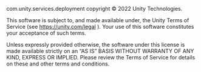 com.unity.services.deployment copyright © 2022 Unity Technologies.

This software is subject to, and made available under, the Unity Terms of Service (see https://unity.com/legal ). Your use of this software constitutes your acceptance of such terms.

Unless expressly provided otherwise, the software under this license is made available strictly on an “AS IS” BASIS WITHOUT WARRANTY OF ANY KIND, EXPRESS OR IMPLIED. Please review the Terms of Service for details on these and other terms and conditions.